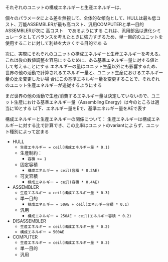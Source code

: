 それぞれのユニットの構成エネルギーと生産エネルギーは、

個々のパラメータによる差を無視して、全体的な傾向として、HULLは最も低コスト、万能ASSEMBLERが最も高コスト、汎用COMPUTERと単一目的ASSEMBLERが次に
高コスト　であるようにする
これは、汎用部品は進化シミュレータとしてバランスを考えたときに強力すぎるため、単一目的のユニットを使用することに対して利益を大きくする目的であ
る

次に、実際にそれぞれのユニットの構成エネルギーと生産エネルギーを考える。これは後の数値調整を容易にするために、ある基準エネルギー量に対する値と
して考えることにする
エネルギーの量はユニット生産以外にも影響するため、世界の他の活動で計算されるエネルギー量と、ユニット生産におけるエネルギー量の比を変更したい場
合にこの基準エネルギー量を変更することで、それぞれのユニット生産エネルギーが追従するようにする

まだ世界の他の活動で生産/消費するエネルギー量は決定していないので、ユニット生産における基準エネルギー量（Assembling
Energy）は今のところは適当に10とする
以下、エネルギー量をEで、基準エネルギー量をAEで表す

構成エネルギーと生産エネルギーの関係について：
生産エネルギーは構成エネルギーに対する比で計算でき、この比率はユニットのvariantによらず、ユニット種別によって定まる

- HULL
  - `生産エネルギー = ceil(構成エネルギー量 * 0.1)`
  - 生産制約：
    - `容積 >= 1`
  - 固定容積
    - `構成エネルギー = ceil(容積 * 0.2AE)`
  - 可変容積
    - `構成エネルギー = ceil(容積 * 0.4AE)`
- ASSEMBLER
  - `生産エネルギー = ceil(構成エネルギー量 * 0.3)`
  - 単一目的
    - `構成エネルギー = 50AE + ceil(エネルギー容積 * 0.1)`
  - 汎用
    - `構成エネルギー = 250AE + ceil(エネルギー容積 * 0.2)`
- DISASSEMBLER
  - `生産エネルギー = ceil(構成エネルギー量 * 0.2)`
  - `構成エネルギー = 500AE`
- COMPUTER
  - `生産エネルギー = ceil(構成エネルギー量 * 0.3)`
  - 単一目的
  - 汎用
